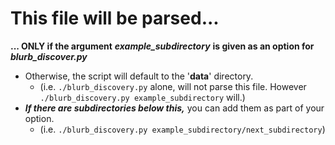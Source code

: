 This file will be parsed...
===========================
**... ONLY if the argument** ***example_subdirectory*** **is given as an option for** ***blurb_discover.py***
  + Otherwise, the script will default to the '**data**' directory.
     - (i.e. `./blurb_discovery.py` alone, will not parse this file. However `./blurb_discovery.py example_subdirectory` will.)
  + ***If there are subdirectories below this,*** you can add them as part of your option. 
     - (i.e. `./blurb_discovery.py example_subdirectory/next_subdirectory`)
